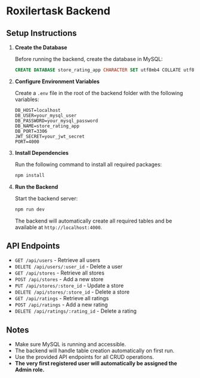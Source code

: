 # Roxilertask Backend

## Setup Instructions

1. **Create the Database**

   Before running the backend, create the database in MySQL:

   ```sql
   CREATE DATABASE store_rating_app CHARACTER SET utf8mb4 COLLATE utf8mb4_unicode_ci;
   ```

2. **Configure Environment Variables**

   Create a `.env` file in the root of the backend folder with the following variables:

   ```env
   DB_HOST=localhost
   DB_USER=your_mysql_user
   DB_PASSWORD=your_mysql_password
   DB_NAME=store_rating_app
   DB_PORT=3306
   JWT_SECRET=your_jwt_secret
   PORT=4000
   ```

3. **Install Dependencies**

   Run the following command to install all required packages:

   ```sh
   npm install
   ```

4. **Run the Backend**

   Start the backend server:

   ```sh
   npm run dev
   ```

   The backend will automatically create all required tables and be available at `http://localhost:4000`.

## API Endpoints

- `GET /api/users` - Retrieve all users
- `DELETE /api/users/:user_id` - Delete a user
- `GET /api/stores` - Retrieve all stores
- `POST /api/stores` - Add a new store
- `PUT /api/stores/:store_id` - Update a store
- `DELETE /api/stores/:store_id` - Delete a store
- `GET /api/ratings` - Retrieve all ratings
- `POST /api/ratings` - Add a new rating
- `DELETE /api/ratings/:rating_id` - Delete a rating

## Notes
- Make sure MySQL is running and accessible.
- The backend will handle table creation automatically on first run.
- Use the provided API endpoints for all CRUD operations.
- **The very first registered user will automatically be assigned the Admin role.**
